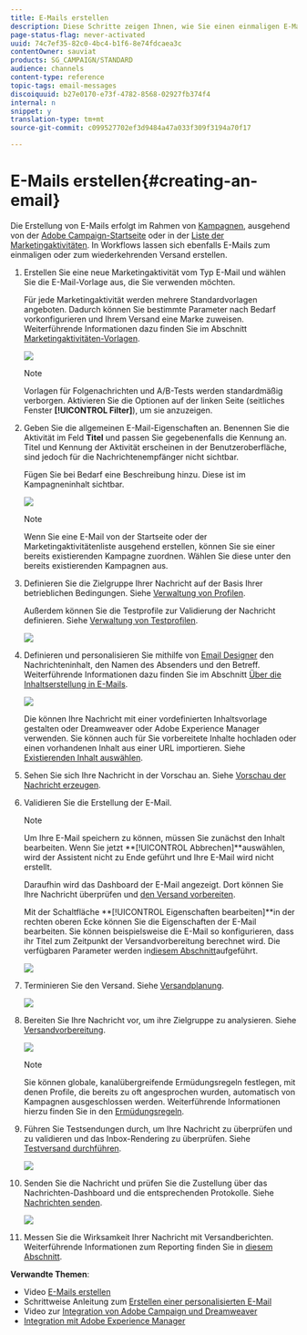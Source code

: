 ```yaml
---
title: E-Mails erstellen
description: Diese Schritte zeigen Ihnen, wie Sie einen einmaligen E-Mail-Versand mit Adobe Campaign erstellen können.
page-status-flag: never-activated
uuid: 74c7ef35-82c0-4bc4-b1f6-8e74fdcaea3c
contentOwner: sauviat
products: SG_CAMPAIGN/STANDARD
audience: channels
content-type: reference
topic-tags: email-messages
discoiquuid: b27e0170-e73f-4782-8568-02927fb374f4
internal: n
snippet: y
translation-type: tm+mt
source-git-commit: c099527702ef3d9484a47a033f309f3194a70f17

---
```



# E-Mails erstellen{#creating-an-email}

Die Erstellung von E-Mails erfolgt im Rahmen von [Kampagnen](../../start/using/marketing-activities.md#creating-a-marketing-activity), ausgehend von der [Adobe Campaign-Startseite](../../start/using/interface-description.md#home-page) oder in der [Liste der Marketingaktivitäten](../../start/using/marketing-activities.md#about-marketing-activities). In Workflows lassen sich ebenfalls E-Mails zum einmaligen oder zum wiederkehrenden Versand erstellen.

1. Erstellen Sie eine neue Marketingaktivität vom Typ E-Mail und wählen Sie die E-Mail-Vorlage aus, die Sie verwenden möchten.

   Für jede Marketingaktivität werden mehrere Standardvorlagen angeboten. Dadurch können Sie bestimmte Parameter nach Bedarf vorkonfigurieren und Ihrem Versand eine Marke zuweisen. Weiterführende Informationen dazu finden Sie im Abschnitt [Marketingaktivitäten-Vorlagen](../../start/using/marketing-activity-templates.md).

   ![](assets/email_creation_1.png)

   >[!NOTE]
   >
   >Vorlagen für Folgenachrichten und A/B-Tests werden standardmäßig verborgen. Aktivieren Sie die Optionen auf der linken Seite (seitliches Fenster **[!UICONTROL Filter]**), um sie anzuzeigen.

1. Geben Sie die allgemeinen E-Mail-Eigenschaften an. Benennen Sie die Aktivität im Feld **Titel** und passen Sie gegebenenfalls die Kennung an. Titel und Kennung der Aktivität erscheinen in der Benutzeroberfläche, sind jedoch für die Nachrichtenempfänger nicht sichtbar.

   Fügen Sie bei Bedarf eine Beschreibung hinzu. Diese ist im Kampagneninhalt sichtbar.

   ![](assets/email_creation_2.png)

   >[!NOTE]
   >
   >Wenn Sie eine E-Mail von der Startseite oder der Marketingaktivitätenliste ausgehend erstellen, können Sie sie einer bereits existierenden Kampagne zuordnen. Wählen Sie diese unter den bereits existierenden Kampagnen aus.

1. Definieren Sie die Zielgruppe Ihrer Nachricht auf der Basis Ihrer betrieblichen Bedingungen. Siehe [Verwaltung von Profilen](../../audiences/using/about-profiles.md).

   Außerdem können Sie die Testprofile zur Validierung der Nachricht definieren. Siehe [Verwaltung von Testprofilen](../../sending/using/managing-test-profiles-and-sending-proofs.md#managing-test-profiles).

   ![](assets/email_creation_3.png)

1. Definieren und personalisieren Sie mithilfe von [Email Designer](../../designing/using/designing-content-in-adobe-campaign.md) den Nachrichteninhalt, den Namen des Absenders und den Betreff. Weiterführende Informationen dazu finden Sie im Abschnitt [Über die Inhaltserstellung in E-Mails](../../designing/using/designing-content-in-adobe-campaign.md).

   ![](assets/email_creation_4.png)

   Die können Ihre Nachricht mit einer vordefinierten Inhaltsvorlage gestalten oder Dreamweaver oder Adobe Experience Manager verwenden. Sie können auch für Sie vorbereitete Inhalte hochladen oder einen vorhandenen Inhalt aus einer URL importieren. Siehe [Existierenden Inhalt auswählen](../../designing/using/using-existing-content.md).

1. Sehen Sie sich Ihre Nachricht in der Vorschau an. Siehe [Vorschau der Nachricht erzeugen](../../sending/using/previewing-messages.md).
1. Validieren Sie die Erstellung der E-Mail.

   >[!NOTE]
   >
   >Um Ihre E-Mail speichern zu können, müssen Sie zunächst den Inhalt bearbeiten. Wenn Sie jetzt **[!UICONTROL Abbrechen]**auswählen, wird der Assistent nicht zu Ende geführt und Ihre E-Mail wird nicht erstellt.

   Daraufhin wird das Dashboard der E-Mail angezeigt. Dort können Sie Ihre Nachricht überprüfen und [den Versand vorbereiten](../../sending/using/preparing-the-send.md).

   Mit der Schaltfläche **[!UICONTROL Eigenschaften bearbeiten]**in der rechten oberen Ecke können Sie die Eigenschaften der E-Mail bearbeiten. Sie können beispielsweise die E-Mail so konfigurieren, dass ihr Titel zum Zeitpunkt der Versandvorbereitung berechnet wird. Die verfügbaren Parameter werden in[diesem Abschnitt](../../administration/using/configuring-email-channel.md#list-of-email-properties)aufgeführt.

   ![](assets/delivery_dashboard_2.png)

1. Terminieren Sie den Versand. Siehe [Versandplanung](../../sending/using/about-scheduling-messages.md).

   ![](assets/delivery_planning.png)

1. Bereiten Sie Ihre Nachricht vor, um ihre Zielgruppe zu analysieren. Siehe [Versandvorbereitung](../../sending/using/confirming-the-send.md).

   ![](assets/preparing_delivery_2.png)

   >[!NOTE]
   >
   >Sie können globale, kanalübergreifende Ermüdungsregeln festlegen, mit denen Profile, die bereits zu oft angesprochen wurden, automatisch von Kampagnen ausgeschlossen werden. Weiterführende Informationen hierzu finden Sie in den [Ermüdungsregeln](../../administration/using/fatigue-rules.md).

1. Führen Sie Testsendungen durch, um Ihre Nachricht zu überprüfen und zu validieren und das Inbox-Rendering zu überprüfen. Siehe [Testversand durchführen](../../sending/using/managing-test-profiles-and-sending-proofs.md#sending-proofs).

   ![](assets/bat_select.png)

1. Senden Sie die Nachricht und prüfen Sie die Zustellung über das Nachrichten-Dashboard und die entsprechenden Protokolle. Siehe [Nachrichten senden](../../sending/using/confirming-the-send.md).

   ![](assets/confirm_delivery.png)

1. Messen Sie die Wirksamkeit Ihrer Nachricht mit Versandberichten. Weiterführende Informationen zum Reporting finden Sie in [diesem Abschnitt](../../reporting/using/about-dynamic-reports.md).

**Verwandte Themen**:

* Video [E-Mails erstellen](https://helpx.adobe.com/campaign/kt/acs/using/acs-create-email-from-homepage-feature-video-use.html)
* Schrittweise Anleitung zum [Erstellen einer personalisierten E-Mail](https://helpx.adobe.com/campaign/kb/acs-get-started-with-emails.html)
* Video zur [Integration von Adobe Campaign und Dreamweaver](https://helpx.adobe.com/campaign/kt/acs/using/acs-dreamweaver-integration-feature-video-use.html)
* [Integration mit Adobe Experience Manager](../../integrating/using/integrating-with-experience-manager.md)
